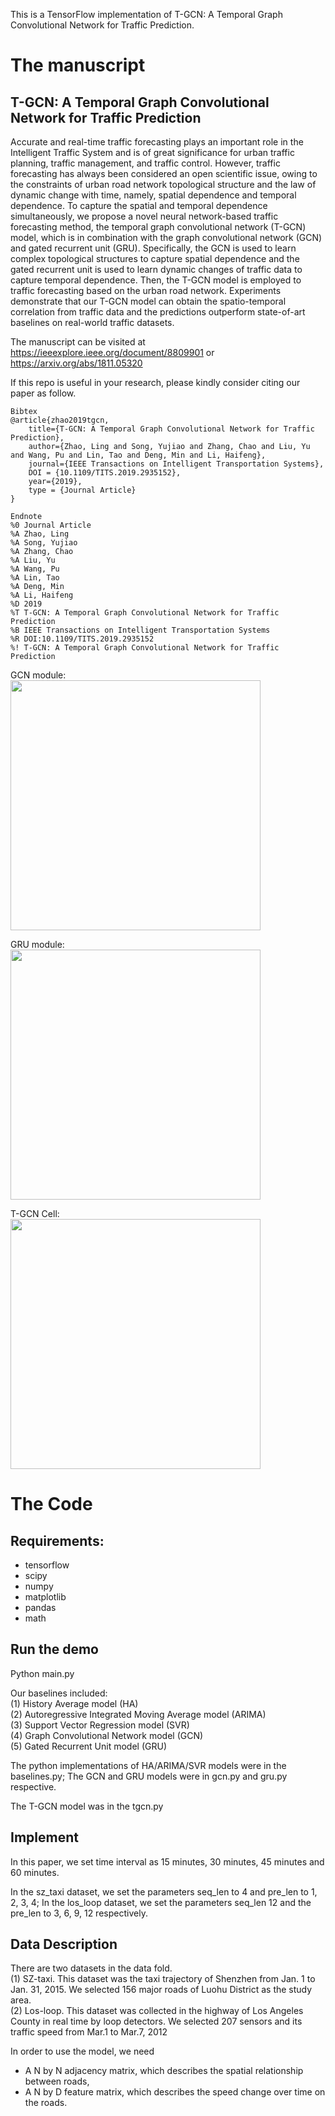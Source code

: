This is a TensorFlow implementation of T-GCN: A Temporal Graph Convolutional Network for Traffic Prediction.

# The manuscript
## T-GCN: A Temporal Graph Convolutional Network for Traffic Prediction

Accurate and real-time traffic forecasting plays an important role in the Intelligent Traffic System and is of great significance for urban traffic planning, traffic management, and traffic control. However, traffic forecasting has always been considered an open scientific issue, owing to the constraints of urban road network topological structure and the law of dynamic change with time, namely, spatial dependence and temporal dependence. To capture the spatial and temporal dependence simultaneously, we propose a novel neural network-based traffic forecasting method, the temporal graph convolutional network (T-GCN) model, which is in combination with the graph convolutional network (GCN) and gated recurrent unit (GRU). Specifically, the GCN is used to learn complex topological structures to capture spatial dependence and the gated recurrent unit is used to learn dynamic changes of traffic data to capture temporal dependence. Then, the T-GCN model is employed to traffic forecasting based on the urban road network. Experiments demonstrate that our T-GCN model can obtain the spatio-temporal correlation from traffic data and the predictions outperform state-of-art baselines on real-world traffic datasets. 

The manuscript can be visited at https://ieeexplore.ieee.org/document/8809901   or  https://arxiv.org/abs/1811.05320 

If this repo is useful in your research, please kindly consider citing our paper as follow.   
```
Bibtex
@article{zhao2019tgcn,
    title={T-GCN: A Temporal Graph Convolutional Network for Traffic Prediction},
    author={Zhao, Ling and Song, Yujiao and Zhang, Chao and Liu, Yu and Wang, Pu and Lin, Tao and Deng, Min and Li, Haifeng},
    journal={IEEE Transactions on Intelligent Transportation Systems},
    DOI = {10.1109/TITS.2019.2935152},
    year={2019},
    type = {Journal Article}
}

Endnote
%0 Journal Article
%A Zhao, Ling
%A Song, Yujiao
%A Zhang, Chao
%A Liu, Yu
%A Wang, Pu
%A Lin, Tao
%A Deng, Min
%A Li, Haifeng
%D 2019
%T T-GCN: A Temporal Graph Convolutional Network for Traffic Prediction
%B IEEE Transactions on Intelligent Transportation Systems
%R DOI:10.1109/TITS.2019.2935152
%! T-GCN: A Temporal Graph Convolutional Network for Traffic Prediction
```

GCN module:<br>
<img src="pics/gcn.png" width="400px" hight="400px" />


GRU module:<br>
<img src="pics/arc.png" width="400px" hight="400px" />


T-GCN Cell:<br>
<img src="pics/Cell.png" width="400px" hight="400px" />


# The Code
## Requirements:
* tensorflow
* scipy
* numpy
* matplotlib
* pandas
* math

## Run the demo
Python main.py

Our baselines included: <br>
(1) History Average model (HA)<br>
(2) Autoregressive Integrated Moving Average model (ARIMA)<br>
(3) Support Vector Regression model (SVR)<br>
(4) Graph Convolutional Network model (GCN)<br>
(5) Gated Recurrent Unit model (GRU)<br>

The python implementations of HA/ARIMA/SVR models were in the baselines.py; The GCN and GRU models were in gcn.py and gru.py respective.


The T-GCN model was in the tgcn.py


## Implement
In this paper, we set time interval as 15 minutes, 30 minutes, 45 minutes and 60 minutes.

In the sz_taxi dataset, we set the parameters seq_len to 4 and pre_len to 1, 2, 3, 4; In the los_loop dataset, we set the parameters seq_len 12 and the pre_len to 3, 6, 9, 12 respectively.

## Data Description
There are two datasets in the data fold.<br>
(1) SZ-taxi. This dataset was the taxi trajectory of Shenzhen from Jan. 1 to Jan. 31, 2015. We selected 156 major roads of Luohu District as the study area.<br>
(2) Los-loop. This dataset was collected in the highway of Los Angeles County in real time by loop detectors. We selected 207 sensors and its traffic speed from Mar.1 to Mar.7, 2012

In order to use the model, we need
* A N by N adjacency matrix, which describes the spatial relationship between roads, 
* A N by D feature matrix, which describes the speed change over time on the roads.


